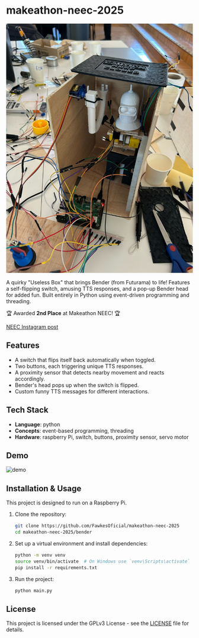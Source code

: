 # makeathon-neec-2025

![showcase](pitch-presentation-images/1.jpg)

A quirky "Useless Box" that brings Bender (from Futurama) to life! Features a self-flipping switch, amusing TTS responses, and a pop-up Bender head for added fun. Built entirely in Python using event-driven programming and threading.

🏆 Awarded **2nd Place** at Makeathon NEEC! 🏆

[NEEC Instagram post](https://www.instagram.com/p/DGg1k1StcIy/?img_index=4)

## Features
- A switch that flips itself back automatically when toggled.
- Two buttons, each triggering unique TTS responses.
- A proximity sensor that detects nearby movement and reacts accordingly.
- Bender's head pops up when the switch is flipped.
- Custom funny TTS messages for different interactions.

## Tech Stack
- **Language**: python
- **Concepts**: event-based programming, threading
- **Hardware**: raspberry Pi, switch, buttons, proximity sensor, servo motor

## Demo

![demo](demo.gif)

## Installation & Usage
This project is designed to run on a Raspberry Pi.
1. Clone the repository:
   ```sh
   git clone https://github.com/FawkesOficial/makeathon-neec-2025
   cd makeathon-neec-2025/bender
   ```
2. Set up a virtual environment and install dependencies:
   ```sh
   python -m venv venv
   source venv/bin/activate  # On Windows use `venv\Scripts\activate`
   pip install -r requirements.txt
   ```
3. Run the project:
   ```sh
   python main.py
   ```

## License
This project is licensed under the GPLv3 License - see the [LICENSE](LICENSE) file for details.
